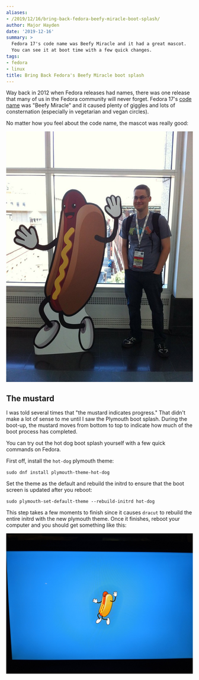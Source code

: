 ```yaml
---
aliases:
- /2019/12/16/bring-back-fedora-beefy-miracle-boot-splash/
author: Major Hayden
date: '2019-12-16'
summary: >
  Fedora 17's code name was Beefy Miracle and it had a great mascot.
  You can see it at boot time with a few quick changes.
tags:
- fedora
- linux
title: Bring Back Fedora's Beefy Miracle boot splash
---
```


Way back in 2012 when Fedora releases had names, there was one release that
many of us in the Fedora community will never forget. Fedora 17's [code name]
was "Beefy Miracle" and it caused plenty of giggles and lots of consternation
(especially in vegetarian and vegan circles).

No matter how you feel about the code name, the mascot was really good:

![2019-12-16-major-and-beefy-miracle.jpg](2019-12-16-major-and-beefy-miracle.jpg "Major and the beefy miracle in 2012")

## The mustard

I was told several times that "the mustard indicates progress." That didn't
make a lot of sense to me until I saw the Plymouth boot splash. During the
boot-up, the mustard moves from bottom to top to indicate how much of the boot
process has completed.

You can try out the hot dog boot splash yourself with a few quick commands on
Fedora.

First off, install the `hot-dog` plymouth theme:

```text
sudo dnf install plymouth-theme-hot-dog
```

Set the theme as the default and rebuild the initrd to ensure that the boot
screen is updated after you reboot:

```text
sudo plymouth-set-default-theme --rebuild-initrd hot-dog
```

This step takes a few moments to finish since it causes `dracut` to rebuild
the entire initrd with the new plymouth theme. Once it finishes, reboot your computer and you should get something like this:

![2019-12-16-hot-dog-boot-splash.jpg](2019-12-16-hot-dog-boot-splash.jpg "Hot dog boot splash")

[code name]: https://fedoraproject.org/wiki/History_of_Fedora_release_names#Fedora_17_.28Beefy_Miracle.29